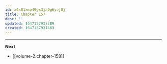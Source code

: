 ```yaml
---
id: x4x01xmp49gx3ja9g6yoj0j
title: Chapter 157
desc: ''
updated: 1647157937389
created: 1647157931463
---
```




____

**Next**
* [[volume-2.chapter-158]]